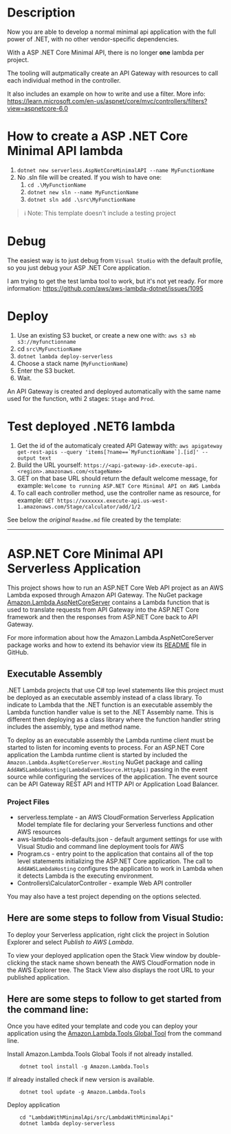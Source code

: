 # Description
Now you are able to develop a normal minimal api application with the full power of .NET, with no other vendor-specific dependencies.

With a ASP .NET Core Minimal API, there is no longer **one** lambda per project.

The tooling will autpmatically create an API Gateway with resources to call each individual method in the controller.

It also includes an example on how to write and use a filter. More info:
https://learn.microsoft.com/en-us/aspnet/core/mvc/controllers/filters?view=aspnetcore-6.0

# How to create a ASP .NET Core Minimal API lambda
1. ```dotnet new serverless.AspNetCoreMinimalAPI --name MyFunctionName```
2. No .sln file will be created. If you wish to have one:
   1. ```cd .\MyFunctionName```
   2. ```dotnet new sln --name MyFunctionName```
   3. ```dotnet sln add .\src\MyFunctionName```
   
> ℹ️ Note: This template doesn't include a testing project

# Debug
The easiest way is to just debug from ```Visual Studio``` with the default profile, so you just debug your ASP .NET Core application.

I am trying to get the test lamba tool to work, but it's not yet ready. For more information: https://github.com/aws/aws-lambda-dotnet/issues/1095

# Deploy
1. Use an existing S3 bucket, or create a new one with: ```aws s3 mb s3://myfunctionname```
2. cd ```src\MyFunctionName```
3. ```dotnet lambda deploy-serverless```
4. Choose a stack name (```MyFunctionName```)
5. Enter the S3 bucket.
6. Wait.

An API Gateway is created and deployed automatically with the same name used for the function, wthi 2 stages: ```Stage``` and ```Prod```.

# Test deployed .NET6 lambda
1. Get the id of the automaticaly created API Gateway with: ```aws apigateway get-rest-apis --query 'items[?name==`MyFunctionName`].[id]' --output text```
2. Build the URL yourself: ```https://<api-gateway-id>.execute-api.<region>.amazonaws.com/<stageName>```
3. GET on that base URL should return the default welcome message, for example: ```Welcome to running ASP.NET Core Minimal API on AWS Lambda```
4. To call each controller method, use the controller name as resource, for example: ```GET https://xxxxxxx.execute-api.us-west-1.amazonaws.com/Stage/calculator/add/1/2```

See below the *original* ```Readme.md``` file created by the template:

---

# ASP.NET Core Minimal API Serverless Application

This project shows how to run an ASP.NET Core Web API project as an AWS Lambda exposed through Amazon API Gateway. The NuGet package [Amazon.Lambda.AspNetCoreServer](https://www.nuget.org/packages/Amazon.Lambda.AspNetCoreServer) contains a Lambda function that is used to translate requests from API Gateway into the ASP.NET Core framework and then the responses from ASP.NET Core back to API Gateway.


For more information about how the Amazon.Lambda.AspNetCoreServer package works and how to extend its behavior view its [README](https://github.com/aws/aws-lambda-dotnet/blob/master/Libraries/src/Amazon.Lambda.AspNetCoreServer/README.md) file in GitHub.

## Executable Assembly ##

.NET Lambda projects that use C# top level statements like this project must be deployed as an executable assembly instead of a class library. To indicate to Lambda that the .NET function is an executable assembly the 
Lambda function handler value is set to the .NET Assembly name. This is different then deploying as a class library where the function handler string includes the assembly, type and method name.

To deploy as an executable assembly the Lambda runtime client must be started to listen for incoming events to process. For an ASP.NET Core application the Lambda runtime client is started by included the
`Amazon.Lambda.AspNetCoreServer.Hosting` NuGet package and calling `AddAWSLambdaHosting(LambdaEventSource.HttpApi)` passing in the event source while configuring the services of the application. The
event source can be API Gateway REST API and HTTP API or Application Load Balancer.  

### Project Files ###

* serverless.template - an AWS CloudFormation Serverless Application Model template file for declaring your Serverless functions and other AWS resources
* aws-lambda-tools-defaults.json - default argument settings for use with Visual Studio and command line deployment tools for AWS
* Program.cs - entry point to the application that contains all of the top level statements initializing the ASP.NET Core application.
The call to `AddAWSLambdaHosting` configures the application to work in Lambda when it detects Lambda is the executing environment. 
* Controllers\CalculatorController - example Web API controller

You may also have a test project depending on the options selected.

## Here are some steps to follow from Visual Studio:

To deploy your Serverless application, right click the project in Solution Explorer and select *Publish to AWS Lambda*.

To view your deployed application open the Stack View window by double-clicking the stack name shown beneath the AWS CloudFormation node in the AWS Explorer tree. The Stack View also displays the root URL to your published application.

## Here are some steps to follow to get started from the command line:

Once you have edited your template and code you can deploy your application using the [Amazon.Lambda.Tools Global Tool](https://github.com/aws/aws-extensions-for-dotnet-cli#aws-lambda-amazonlambdatools) from the command line.

Install Amazon.Lambda.Tools Global Tools if not already installed.
```
    dotnet tool install -g Amazon.Lambda.Tools
```

If already installed check if new version is available.
```
    dotnet tool update -g Amazon.Lambda.Tools
```

Deploy application
```
    cd "LambdaWithMinimalApi/src/LambdaWithMinimalApi"
    dotnet lambda deploy-serverless
```
